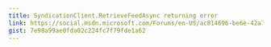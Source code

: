 ```yaml
---
title: SyndicationClient.RetrieveFeedAsync returning error
link: https://social.msdn.microsoft.com/Forums/en-US/ac814696-be6e-42a7-8187-a3b6a7f7fd88/syndicationclientretrievefeedasync-returning-403-error?forum=winappswithcsharp
gist: 7e98a99ae0fda02c224fc7f79fde1a62
---
```

